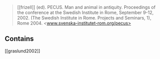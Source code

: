 > [[frizell]] (ed). PECUS. Man and animal in antiquity. Proceedings of the conference at the Swedish Institute in Rome, September 9-12, 2002.  (The Swedish Institute in Rome. Projects and Seminars, 1), Rome 2004. <www.svenska-institutet-rom.org/pecus>

## Contains
[[graslund2002]]